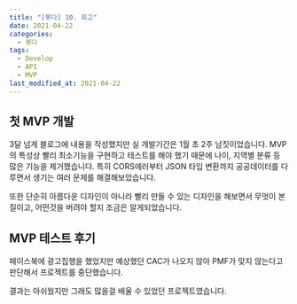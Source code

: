 ```yaml
---
title: "[볶다] 10. 회고"
date: 2021-04-22
categories:
  - 볶다
tags:
  - Develop
  - API
  - MVP
last_modified_at: 2021-04-22
---
```


## 첫 MVP 개발

3달 넘게 블로그에 내용을 작성했지만 실 개발기간은 1월 초 2주 남짓이었습니다. MVP의 특성상 빨리 최소기능을 구현하고 테스트를 해야 했기 때문에 나이, 지역별 분류 등 많은 기능을 제거했습니다.
특히 CORS에러부터 JSON 타입 변환까지 공공데이터를 다루면서 생기는 여러 문제를 해결해보았습니다.

또한 단순히 아름다운 디자인이 아니라 빨리 만들 수 있는 디자인을 해보면서 무엇이 본질이고, 어떤것을 버려야 할지 조금은 알게되었습니다.

## MVP 테스트 후기

페이스북에 광고집행을 했었지만 예상했던 CAC가 나오지 않아 PMF가 맞지 않는다고 판단해서 프로젝트를 중단했습니다.

결과는 아쉬웠지만 그래도 많을걸 배울 수 있었던 프로젝트였습니다.
